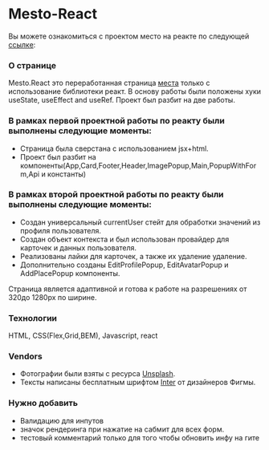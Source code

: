 # Mesto-React

Вы можете ознакомиться с проектом место на реакте по следующей [ссылке]:


### О странице

Mesto.React  это переработанная страница [места] только с использование библиотеки реакт. В основу работы были положены хуки useState, useEffect and useRef. Проект был разбит на две работы.

### В рамках первой проектной работы по реакту были выполнены следующие моменты:

* Страница была сверстана с использованием jsx+html.
*  Проект был разбит на компоненты(App,Card,Footer,Header,ImagePopup,Main,PopupWithForm,Api и константы)

### В рамках второй проектной работы по реакту были выполнены следующие моменты:

* Создан универсальный currentUser стейт для обработки значений из профиля пользователя.
* Создан объект контекста и был использован провайдер для карточек и  данных пользователя.
* Реализованы лайки для карточек, а также их удаление удаление. 
* Дополнительно созданы EditProfilePopup, EditAvatarPopup и AddPlacePopup компоненты.


Страница является адаптивной и готова к работе на разрешениях от 320до 1280px по ширине.


### Технологии

HTML, CSS(Flex,Grid,BEM), Javascript, react


### Vendors

* Фотографии были взяты с ресурса [Unsplash].
*  Тексты написаны бесплатным шрифтом [Inter] от дизайнеров Фигмы.


### Нужно добавить

* Валидацию для инпутов
* значок рендеринга при нажатие на сабмит для всех форм.
* тестовый комментарий только для того чтобы обновить инфу на гите

[ссылке]: <https://dashnik.github.io/mesto-react/> 
[места]: <https://dashnik.github.io/mesto/index.html> 
[Unsplash]: <https://unsplash.com/>
[Inter]:<https://fonts.google.com/specimen/Inter?preview.text_type=custom>